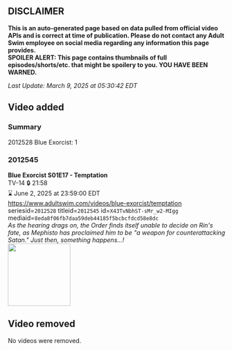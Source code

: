 ## DISCLAIMER
**This is an auto-generated page based on data pulled from official video APIs and is correct at time of publication. Please do not contact any Adult Swim employee on social media regarding any information this page provides.**  
**SPOILER ALERT: This page contains thumbnails of full episodes/shorts/etc. that might be spoilery to you. YOU HAVE BEEN WARNED.**  

_Last Update: March 9, 2025 at 05:30:42 EDT_
## Video added
### Summary
2012528 Blue Exorcist: 1  
### 2012545
**Blue Exorcist S01E17 - Temptation**  
TV-14 🔒 21:58  
⌛ June 2, 2025 at 23:59:00 EDT  
https://www.adultswim.com/videos/blue-exorcist/temptation  
seriesid=`2012528` titleid=`2012545` id=`X43TvNbhST-sMr_w2-MIgg` mediaid=`8eda8f06fb7daa59deb44185f5bcbcfdcd58e8dc`  
_As the hearing drags on, the Order finds itself unable to decide on Rin's fate, as Mephisto has proclaimed him to be "a weapon for counterattacking Satan." Just then, something happens...!_  
<a href="https://i.cdn.turner.com/adultswim/big/video/temptation/blueexorcist_cc_17_pt1-03.jpg"><img src="https://i.cdn.turner.com/adultswim/big/video/temptation/blueexorcist_cc_17_pt1-03.jpg" height="144px" /></a>
## Video removed
No videos were removed.  
